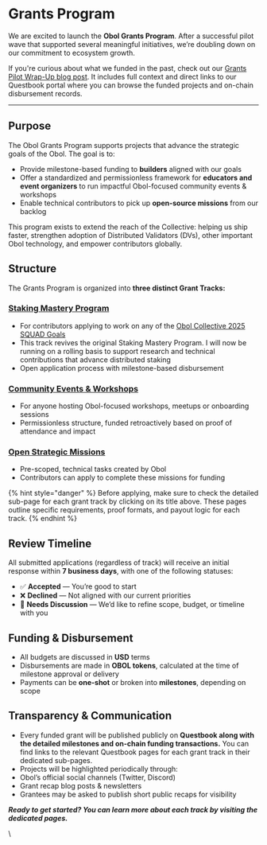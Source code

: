# Grants Program

We are excited to launch the **Obol Grants Program**. After a successful pilot wave that supported several meaningful initiatives, we’re doubling down on our commitment to ecosystem growth.

If you're curious about what we funded in the past, check out our [Grants Pilot Wrap-Up blog post](https://blog.obol.org/grants-program-pilot-wave-report-pilot-phase-wrap-up/). It includes full context and direct links to our Questbook portal where you can browse the funded projects and on-chain disbursement records.

***

## Purpose

The Obol Grants Program supports projects that advance the strategic goals of the Obol. The goal is to:

* Provide milestone-based funding to **builders** aligned with our goals
* Offer a standardized and permissionless framework for **educators and event organizers** to run impactful Obol-focused community events & workshops
* Enable technical contributors to pick up **open-source missions** from our backlog

This program exists to extend the reach of the Collective: helping us ship faster, strengthen adoption of Distributed Validators (DVs), other important Obol technology, and empower contributors globally.

## Structure

The Grants Program is organized into **three distinct Grant Tracks:**

### [Staking Mastery Program](https://docs.obol.org/~/revisions/XGawqlTVolVmLlVvlhb1/community-and-governance/community/grants-program/grants-track-for-staking-masters)

* For contributors applying to work on any of the [Obol Collective 2025 SQUAD Goals](https://community.obol.org/t/oip-3-obol-collective-2025-goals-proposal/388)&#x20;
* This track revives the original Staking Mastery Program. I will now be running on a rolling basis to support research and technical contributions that advance distributed staking
* Open application process with milestone-based disbursement

### [Community Events & Workshops](https://docs.obol.org/~/revisions/XGawqlTVolVmLlVvlhb1/community-and-governance/community/grants-program/grants-track-for-community-events)

* For anyone hosting Obol-focused workshops, meetups or onboarding sessions
* Permissionless structure, funded retroactively based on proof of attendance and impact

### [Open Strategic Missions](https://docs.obol.org/~/revisions/XGawqlTVolVmLlVvlhb1/community-and-governance/community/grants-program/grants-track-for-strategic-open-missions)

* Pre-scoped, technical tasks created by Obol
* Contributors can apply to complete these missions for funding

{% hint style="danger" %}
Before applying, make sure to check the detailed sub-page for each grant track by clicking on its title above. These pages outline specific requirements, proof formats, and payout logic for each track.
{% endhint %}

## Review Timeline

All submitted applications (regardless of track) will receive an initial response within **7 business days**, with one of the following statuses:

* ✅ **Accepted** — You’re good to start
* ❌ **Declined** — Not aligned with our current priorities
* 💬 **Needs Discussion** — We’d like to refine scope, budget, or timeline with you

## Funding & Disbursement

* All budgets are discussed in **USD** terms
* Disbursements are made in **OBOL tokens**, calculated at the time of milestone approval or delivery
* Payments can be **one-shot** or broken into **milestones**, depending on scope

## Transparency & Communication

* Every funded grant will be published publicly on **Questbook along with the detailed milestones and on-chain funding transactions.**  You can find links to the relevant Questbook pages for each grant track in their dedicated sub-pages.
* Projects will be highlighted periodically through:
* Obol’s official social channels (Twitter, Discord)
* Grant recap blog posts & newsletters
* Grantees may be asked to publish short public recaps for visibility

_**Ready to get started? You can learn more about each track by visiting the dedicated pages.**_

\
